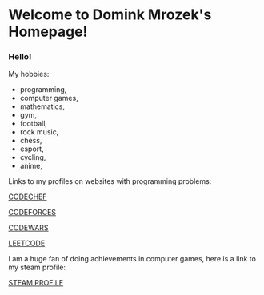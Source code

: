 # Welcome to Domink Mrozek's Homepage!

### Hello!
My hobbies:
- programming,
- computer games,
- mathematics,
- gym,
- football,
- rock music,
- chess,
- esport,
- cycling,
- anime,

Links to my profiles on websites with programming problems:

[CODECHEF](https://www.codechef.com/users/frosten47)

[CODEFORCES](https://codeforces.com/profile/FrosteN)

[CODEWARS](https://www.codewars.com/users/Fr0sTeN)

[LEETCODE](https://leetcode.com/dominoxde/)

I am a huge fan of doing achievements in computer games, here is a link to my steam profile: 

[STEAM PROFILE](https://steamcommunity.com/id/frostenx/)
